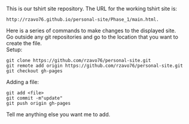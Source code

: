 This is our tshirt site repository. The URL for the working tshirt site is:
    
    http://rzavo76.github.io/personal-site/Phase_1/main.html.
	
Here is a series of commands to make changes to the displayed site.  
Go outside any git repositories and go to the location that you want to create the file.  
Setup:

	git clone https://github.com/rzavo76/personal-site.git
	git remote add origin https://github.com/rzavo76/personal-site.git
	git checkout gh-pages

Adding a file:  

	git add <file>
	git commit -m"update"
	git push origin gh-pages

Tell me anything else you want me to add.  
